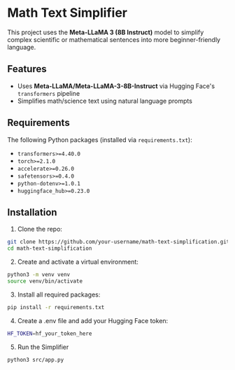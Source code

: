 # Math Text Simplifier

This project uses the **Meta-LLaMA 3 (8B Instruct)** model to simplify complex scientific or mathematical sentences into more beginner-friendly language.

## Features

- Uses **Meta-LLaMA/Meta-LLaMA-3-8B-Instruct** via Hugging Face's `transformers` pipeline
- Simplifies math/science text using natural language prompts

## Requirements
The following Python packages (installed via `requirements.txt`):
  - `transformers>=4.40.0`
  - `torch>=2.1.0`
  - `accelerate>=0.26.0`
  - `safetensors>=0.4.0`
  - `python-dotenv>=1.0.1`
  - `huggingface_hub>=0.23.0`

## Installation

1. Clone the repo:
```bash
git clone https://github.com/your-username/math-text-simplification.git
cd math-text-simplification
``` 
2. Create and activate a virtual environment:
```bash
python3 -m venv venv
source venv/bin/activate
```
3. Install all required packages:
```bash
pip install -r requirements.txt
```
4. Create a .env file and add your Hugging Face token:
```bash
HF_TOKEN=hf_your_token_here
```
5. Run the Simplifier
```bash
python3 src/app.py
```

